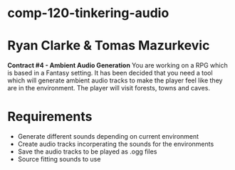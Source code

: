 # comp-120-tinkering-audio
# Ryan Clarke & Tomas Mazurkevic

**Contract #4 - Ambient Audio Generation**
You are working on a RPG which is based in a Fantasy setting. It has been
decided that you need a tool which will generate ambient audio tracks to
make the player feel like they are in the environment. The player will visit forests,
towns and caves.

# Requirements
* Generate different sounds depending on current environment
* Create audio tracks incorperating the sounds for the environments
* Save the audio tracks to be played as .ogg files
* Source fitting sounds to use
